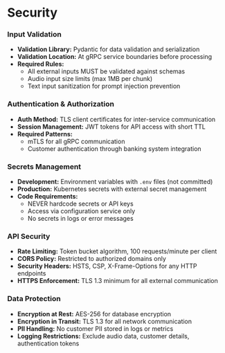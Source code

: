 # Security

### Input Validation
- **Validation Library:** Pydantic for data validation and serialization
- **Validation Location:** At gRPC service boundaries before processing
- **Required Rules:**
  - All external inputs MUST be validated against schemas
  - Audio input size limits (max 1MB per chunk)
  - Text input sanitization for prompt injection prevention

### Authentication & Authorization
- **Auth Method:** TLS client certificates for inter-service communication
- **Session Management:** JWT tokens for API access with short TTL
- **Required Patterns:**
  - mTLS for all gRPC communication
  - Customer authentication through banking system integration

### Secrets Management
- **Development:** Environment variables with `.env` files (not committed)
- **Production:** Kubernetes secrets with external secret management
- **Code Requirements:**
  - NEVER hardcode secrets or API keys
  - Access via configuration service only
  - No secrets in logs or error messages

### API Security
- **Rate Limiting:** Token bucket algorithm, 100 requests/minute per client
- **CORS Policy:** Restricted to authorized domains only
- **Security Headers:** HSTS, CSP, X-Frame-Options for any HTTP endpoints
- **HTTPS Enforcement:** TLS 1.3 minimum for all external communication

### Data Protection
- **Encryption at Rest:** AES-256 for database encryption
- **Encryption in Transit:** TLS 1.3 for all network communication
- **PII Handling:** No customer PII stored in logs or metrics
- **Logging Restrictions:** Exclude audio data, customer details, authentication tokens
